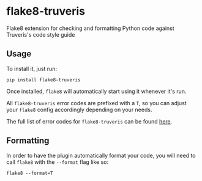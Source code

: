 # flake8-truveris
Flake8 extension for checking and formatting Python code against Truveris's code style guide

## Usage
To install it, just run:

```shell
pip install flake8-truveris
```

Once installed, `flake8` will automatically start using it whenever it's run.

All `flake8-truveris` error codes are prefixed with a `T`, so you can adjust your `flake8` config accordingly depending on your needs.

The full list of error codes for `flake8-truveris` can be found [here](docs/error-codes.md).

## Formatting

In order to have the plugin automatically format your code, you will need to call `flake8` with the `--format` flag like so:

```shell
flake8 --format=T
```
